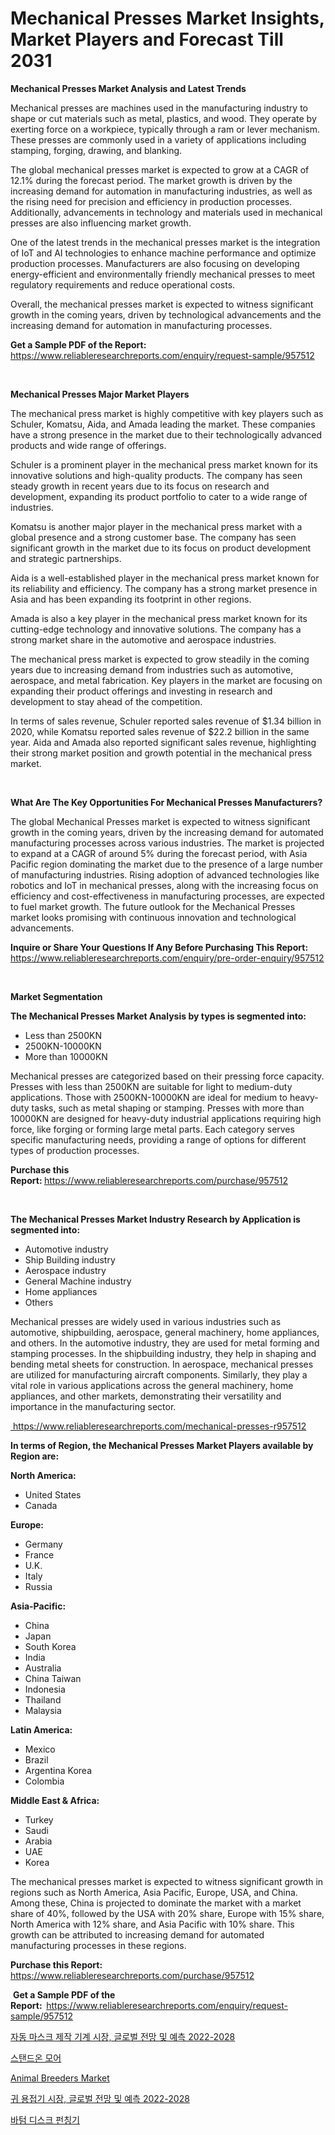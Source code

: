 <p><h1>Mechanical Presses Market Insights, Market Players and Forecast Till 2031</h1></p><p><strong>Mechanical Presses Market Analysis and Latest Trends</strong></p>
<p><p>Mechanical presses are machines used in the manufacturing industry to shape or cut materials such as metal, plastics, and wood. They operate by exerting force on a workpiece, typically through a ram or lever mechanism. These presses are commonly used in a variety of applications including stamping, forging, drawing, and blanking.</p><p>The global mechanical presses market is expected to grow at a CAGR of 12.1% during the forecast period. The market growth is driven by the increasing demand for automation in manufacturing industries, as well as the rising need for precision and efficiency in production processes. Additionally, advancements in technology and materials used in mechanical presses are also influencing market growth.</p><p>One of the latest trends in the mechanical presses market is the integration of IoT and AI technologies to enhance machine performance and optimize production processes. Manufacturers are also focusing on developing energy-efficient and environmentally friendly mechanical presses to meet regulatory requirements and reduce operational costs.</p><p>Overall, the mechanical presses market is expected to witness significant growth in the coming years, driven by technological advancements and the increasing demand for automation in manufacturing processes.</p></p>
<p><strong>Get a Sample PDF of the Report:&nbsp;</strong> <a href="https://www.reliableresearchreports.com/enquiry/request-sample/957512">https://www.reliableresearchreports.com/enquiry/request-sample/957512</a></p>
<p>&nbsp;</p>
<p><strong>Mechanical Presses Major Market Players</strong></p>
<p><p>The mechanical press market is highly competitive with key players such as Schuler, Komatsu, Aida, and Amada leading the market. These companies have a strong presence in the market due to their technologically advanced products and wide range of offerings.</p><p>Schuler is a prominent player in the mechanical press market known for its innovative solutions and high-quality products. The company has seen steady growth in recent years due to its focus on research and development, expanding its product portfolio to cater to a wide range of industries.</p><p>Komatsu is another major player in the mechanical press market with a global presence and a strong customer base. The company has seen significant growth in the market due to its focus on product development and strategic partnerships.</p><p>Aida is a well-established player in the mechanical press market known for its reliability and efficiency. The company has a strong market presence in Asia and has been expanding its footprint in other regions.</p><p>Amada is also a key player in the mechanical press market known for its cutting-edge technology and innovative solutions. The company has a strong market share in the automotive and aerospace industries.</p><p>The mechanical press market is expected to grow steadily in the coming years due to increasing demand from industries such as automotive, aerospace, and metal fabrication. Key players in the market are focusing on expanding their product offerings and investing in research and development to stay ahead of the competition.</p><p>In terms of sales revenue, Schuler reported sales revenue of $1.34 billion in 2020, while Komatsu reported sales revenue of $22.2 billion in the same year. Aida and Amada also reported significant sales revenue, highlighting their strong market position and growth potential in the mechanical press market.</p></p>
<p>&nbsp;</p>
<p><strong>What Are The Key Opportunities For Mechanical Presses Manufacturers?</strong></p>
<p><p>The global Mechanical Presses market is expected to witness significant growth in the coming years, driven by the increasing demand for automated manufacturing processes across various industries. The market is projected to expand at a CAGR of around 5% during the forecast period, with Asia Pacific region dominating the market due to the presence of a large number of manufacturing industries. Rising adoption of advanced technologies like robotics and IoT in mechanical presses, along with the increasing focus on efficiency and cost-effectiveness in manufacturing processes, are expected to fuel market growth. The future outlook for the Mechanical Presses market looks promising with continuous innovation and technological advancements.</p></p>
<p><strong>Inquire or Share Your Questions If Any Before Purchasing This Report:</strong> <a href="https://www.reliableresearchreports.com/enquiry/pre-order-enquiry/957512">https://www.reliableresearchreports.com/enquiry/pre-order-enquiry/957512</a></p>
<p>&nbsp;</p>
<p><strong>Market Segmentation</strong></p>
<p><strong>The Mechanical Presses Market Analysis by types is segmented into:</strong></p>
<p><ul><li>Less than 2500KN</li><li>2500KN-10000KN</li><li>More than 10000KN</li></ul></p>
<p><p>Mechanical presses are categorized based on their pressing force capacity. Presses with less than 2500KN are suitable for light to medium-duty applications. Those with 2500KN-10000KN are ideal for medium to heavy-duty tasks, such as metal shaping or stamping. Presses with more than 10000KN are designed for heavy-duty industrial applications requiring high force, like forging or forming large metal parts. Each category serves specific manufacturing needs, providing a range of options for different types of production processes.</p></p>
<p><strong>Purchase this Report:&nbsp;</strong><a href="https://www.reliableresearchreports.com/purchase/957512">https://www.reliableresearchreports.com/purchase/957512</a></p>
<p>&nbsp;</p>
<p><strong>The Mechanical Presses Market Industry Research by Application is segmented into:</strong></p>
<p><ul><li>Automotive industry</li><li>Ship Building industry</li><li>Aerospace industry</li><li>General Machine industry</li><li>Home appliances</li><li>Others</li></ul></p>
<p><p>Mechanical presses are widely used in various industries such as automotive, shipbuilding, aerospace, general machinery, home appliances, and others. In the automotive industry, they are used for metal forming and stamping processes. In the shipbuilding industry, they help in shaping and bending metal sheets for construction. In aerospace, mechanical presses are utilized for manufacturing aircraft components. Similarly, they play a vital role in various applications across the general machinery, home appliances, and other markets, demonstrating their versatility and importance in the manufacturing sector.</p></p>
<p><a href="https://www.reliableresearchreports.com/mechanical-presses-r957512">&nbsp;https://www.reliableresearchreports.com/mechanical-presses-r957512</a></p>
<p><strong>In terms of Region, the Mechanical Presses Market Players available by Region are:</strong></p>
<p>
    <p> <strong> North America: </strong>
        <ul>
            <li>United States</li>
            <li>Canada</li>
        </ul>
        </p> 
    <p> <strong> Europe: </strong>
        <ul>
            <li>Germany</li>
            <li>France</li>
            <li>U.K.</li>
            <li>Italy</li>
            <li>Russia</li>
        </ul>
        </p> 
    <p> <strong> Asia-Pacific: </strong>
        <ul>
            <li>China</li>
            <li>Japan</li>
            <li>South Korea</li>
            <li>India</li>
            <li>Australia</li>
            <li>China Taiwan</li>
            <li>Indonesia</li>
            <li>Thailand</li>
            <li>Malaysia</li>
        </ul>
        </p> 
    <p> <strong> Latin America: </strong>
        <ul>
            <li>Mexico</li>
            <li>Brazil</li>
            <li>Argentina Korea</li>
            <li>Colombia</li>
        </ul>
        </p> 
    <p> <strong> Middle East & Africa: </strong>
        <ul>
            <li>Turkey</li>
            <li>Saudi</li>
            <li>Arabia</li>
            <li>UAE</li>
            <li>Korea</li>
        </ul>
    </p>
    </p>
<p><p>The mechanical presses market is expected to witness significant growth in regions such as North America, Asia Pacific, Europe, USA, and China. Among these, China is projected to dominate the market with a market share of 40%, followed by the USA with 20% share, Europe with 15% share, North America with 12% share, and Asia Pacific with 10% share. This growth can be attributed to increasing demand for automated manufacturing processes in these regions.</p></p>
<p><strong>Purchase this Report: </strong><a href="https://www.reliableresearchreports.com/purchase/957512">https://www.reliableresearchreports.com/purchase/957512</a></p>
<p>&nbsp;<strong>Get a Sample PDF of the Report:&nbsp;&nbsp;</strong><a href="https://www.reliableresearchreports.com/enquiry/request-sample/957512">https://www.reliableresearchreports.com/enquiry/request-sample/957512</a></p>
<p><strong></strong></p>
<p><p><a href="https://github.com/airdroplover110/Market-Research-Report-List-1/blob/main/4102003131213.md">자동 마스크 제작 기계 시장, 글로벌 전망 및 예측 2022-2028</a></p><p><a href="https://medium.com/@axintepreda1/2024%EB%85%84%EB%B6%80%ED%84%B0-2031%EB%85%84%EA%B9%8C%EC%A7%80-%EA%B8%B0%EA%B0%84-%EB%8F%99%EC%95%88-%EC%8A%A4%ED%83%A0%EB%93%9C%EC%98%A8-%EB%AA%A8%EC%96%B4-%EC%8B%9C%EC%9E%A5-%EB%B6%84%EC%84%9D-%EB%B0%8F-%ED%81%AC%EA%B8%B0-%EC%98%88%EC%B8%A1-31d047cd6cf2">스탠드온 모어</a></p><p><a href="https://github.com/ayamsauke86/Market-Research-Report-List-1/blob/main/animal-breeders-market.md">Animal Breeders Market</a></p><p><a href="https://github.com/nhaiquang84/Market-Research-Report-List-1/blob/main/5729755131212.md">귀 용접기 시장, 글로벌 전망 및 예측 2022-2028</a></p><p><a href="https://medium.com/@jomosley1999/%EB%B0%94%EB%8B%A5-%EB%94%94%EC%8A%A4%ED%81%AC-%ED%8E%80%EC%B9%AD-%EA%B8%B0%EA%B3%84-%EC%8B%9C%EC%9E%A5-%EA%B7%9C%EB%AA%A8-%EB%B0%8F-%EC%8B%9C%EC%9E%A5-%EB%8F%99%ED%96%A5-%EC%99%84%EC%A0%84%ED%95%9C-%EC%82%B0%EC%97%85-%EA%B0%9C%EC%9A%94-2024%EB%85%84%EB%B6%80%ED%84%B0-2031%EB%85%84-1b0db428ef9d">바텀 디스크 펀칭기</a></p></p>